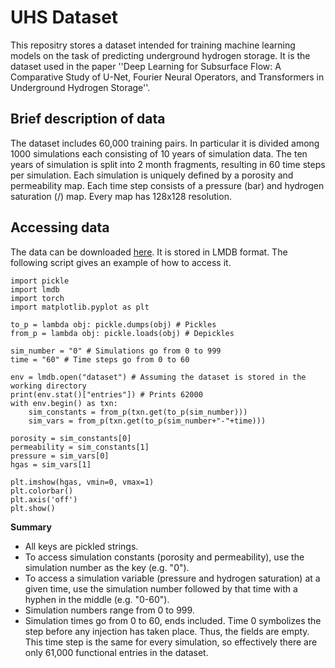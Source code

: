 # UHS Dataset

This repositry stores a dataset intended for training machine learning models on the task of predicting underground hydrogen storage. It is the dataset used in the paper ''Deep Learning for Subsurface Flow: A Comparative Study of U-Net, Fourier Neural Operators, and Transformers in Underground Hydrogen Storage''.

## Brief description of data

The dataset includes 60,000 training pairs. In particular it is divided among 1000 simulations each consisting of 10 years of simulation data. The ten years of simulation is split into 2 month fragments, resulting in 60 time steps per simulation. Each simulation is uniquely defined by a porosity and permeability map. Each time step consists of a pressure (bar) and hydrogen saturation (/) map. Every map has 128x128 resolution.

## Accessing data

The data can be downloaded [here](https://drive.google.com/drive/folders/1srqvMGkF0or4eLNA6L5b9H4S7uUS49Ir?usp=sharing). It is stored in LMDB format. The following script gives an example of how to access it.
```
import pickle
import lmdb
import torch
import matplotlib.pyplot as plt

to_p = lambda obj: pickle.dumps(obj) # Pickles
from_p = lambda obj: pickle.loads(obj) # Depickles

sim_number = "0" # Simulations go from 0 to 999
time = "60" # Time steps go from 0 to 60

env = lmdb.open("dataset") # Assuming the dataset is stored in the working directory
print(env.stat()["entries"]) # Prints 62000
with env.begin() as txn:
    sim_constants = from_p(txn.get(to_p(sim_number)))
    sim_vars = from_p(txn.get(to_p(sim_number+"-"+time)))
    
porosity = sim_constants[0]
permeability = sim_constants[1]
pressure = sim_vars[0]
hgas = sim_vars[1]

plt.imshow(hgas, vmin=0, vmax=1)
plt.colorbar()
plt.axis('off')
plt.show()
```

**Summary**
* All keys are pickled strings.
* To access simulation constants (porosity and permeability), use the simulation number as the key (e.g. "0").
* To access a simulation variable (pressure and hydrogen saturation) at a given time, use the simulation number followed by that time with a hyphen in the middle (e.g. "0-60").
* Simulation numbers range from 0 to 999.
* Simulation times go from 0 to 60, ends included. Time 0 symbolizes the step before any injection has taken place. Thus, the fields are empty. This time step is the same for every simulation, so effectively there are only  61,000 functional entries in the dataset.
